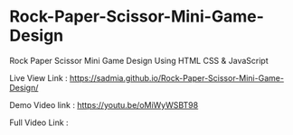 # Rock-Paper-Scissor-Mini-Game-Design
Rock Paper Scissor Mini Game Design Using HTML CSS &amp; JavaScript

Live View Link : https://sadmia.github.io/Rock-Paper-Scissor-Mini-Game-Design/

Demo Video link : https://youtu.be/oMiWyWSBT98

Full Video Link : 
